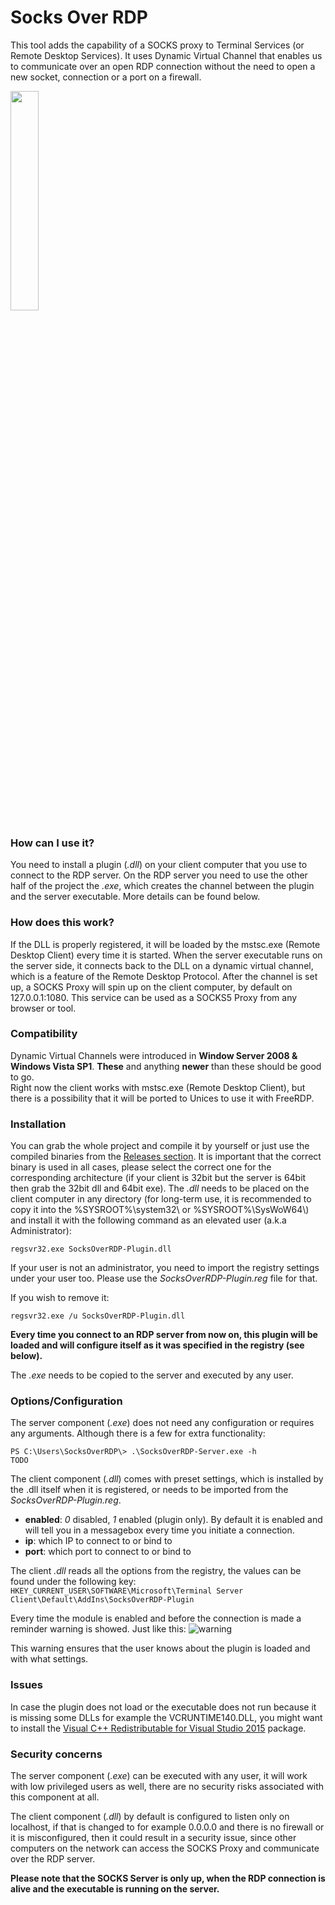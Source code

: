# Socks Over RDP #
This tool adds the capability of a SOCKS proxy to Terminal Services (or Remote Desktop Services). 
It uses Dynamic Virtual Channel that enables us to communicate over an open RDP connection without the need to open a new socket, connection or a port on a firewall. 

<img src="https://github.com/earthquake/SocksOverRDP/blob/master/misc/SocksOverRDP.png" data-canonical-src="https://github.com/earthquake/SocksOverRDP/blob/master/misc/SocksOverRDP.png" width="30%" height="30%" />

### How can I use it? ###
You need to install a plugin (*.dll*) on your client computer that you use to connect to the RDP server. On the RDP server you need to use the other half of the project the *.exe*, which creates the channel between the plugin and the server executable. 
More details can be found below.

### How does this work? ###
If the DLL is properly registered, it will be loaded by the mstsc.exe (Remote Desktop Client) every time it is started. When the server executable runs on the server side, it connects back to the DLL on a dynamic virtual channel, which is a feature of the Remote Desktop Protocol. After the channel is set up, a SOCKS Proxy will spin up on the client computer, by default on 127.0.0.1:1080. This service can be used as a SOCKS5 Proxy from any browser or tool.

### Compatibility ###
Dynamic Virtual Channels were introduced in **Window Server 2008 & Windows Vista SP1**. **These** and anything **newer** than these should be good to go.  
Right now the client works with mstsc.exe (Remote Desktop Client), but there is a possibility that it will be ported to Unices to use it with FreeRDP.

### Installation ###
You can grab the whole project and compile it by yourself or just use the compiled binaries from the [Releases section](https://github.com/earthquake/SocksOverRDP/releases). It is important that the correct binary is used in all cases, please select the correct one for the corresponding architecture (if your client is 32bit but the server is 64bit then grab the 32bit dll and 64bit exe).
The *.dll* needs to be placed on the client computer in any directory (for long-term use, it is recommended to copy it into the %SYSROOT%\\system32\\ or %SYSROOT%\\SysWoW64\\) and install it with the following command as an elevated user (a.k.a Administrator): 

`regsvr32.exe SocksOverRDP-Plugin.dll`

If your user is not an administrator, you need to import the registry settings under your user too. Please use the *SocksOverRDP-Plugin.reg* file for that.

If you wish to remove it: 

`regsvr32.exe /u SocksOverRDP-Plugin.dll`

**Every time you connect to an RDP server from now on, this plugin will be loaded and will configure itself as it was specified in the registry (see below).**

The *.exe* needs to be copied to the server and executed by any user.


### Options/Configuration ###
The server component (*.exe*) does not need any configuration or requires any arguments. Although there is a few for extra functionality:
```
PS C:\Users\SocksOverRDP\> .\SocksOverRDP-Server.exe -h
TODO
```

The client component (*.dll*) comes with preset settings, which is installed by the .dll itself when it is registered, or needs to be imported from the *SocksOverRDP-Plugin.reg*.
* **enabled**: *0* disabled, *1* enabled (plugin only). By default it is enabled and will tell you in a messagebox every time you initiate a connection.
* **ip**: which IP to connect to or bind to
* **port**: which port to connect to or bind to

The client *.dll*  reads all the options from the registry, the values can be found under the following key:
`HKEY_CURRENT_USER\SOFTWARE\Microsoft\Terminal Server Client\Default\AddIns\SocksOverRDP-Plugin`
  
Every time the module is enabled and before the connection is made a reminder warning is showed. Just like this:
![warning](https://github.com/earthquake/SocksOverRDP/blob/master/misc/warning.png?raw=true)

This warning ensures that the user knows about the plugin is loaded and with what settings.


### Issues
In case the plugin does not load or the executable does not run because it is missing some DLLs for example the VCRUNTIME140.DLL, you might want to install the [Visual C++ Redistributable for Visual Studio 2015](https://www.microsoft.com/en-us/download/details.aspx?id=48145) package.

### Security concerns ###
The server component (*.exe*) can be executed with any user, it will work with low privileged users as well, there are no security risks associated with this component at all.

The client component (*.dll*) by default is configured to listen only on localhost, if that is changed to for example 0.0.0.0 and there is no firewall or it is misconfigured, then it could result in a security issue, since other computers on the network can access the SOCKS Proxy and communicate over the RDP server. 

**Please note that the SOCKS Server is only up, when the RDP connection is alive and the executable is running on the server.**
